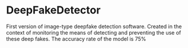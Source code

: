 # DeepFakeDetector
First version of image-type deepfake detection software.  Created in the context of monitoring the means of detecting and preventing the use of these deep fakes.  The accuracy rate of the model is 75%
